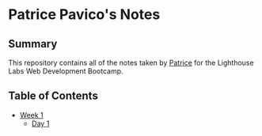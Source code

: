 # Patrice Pavico's Notes
## Summary 

This repository contains all of the notes taken by [Patrice](https://github.com/patriceandrea/readme) for the Lighthouse Labs Web Development Bootcamp.

## Table of Contents
*  [Week 1](/Week_1)
   * [Day 1](Day_1)